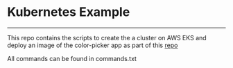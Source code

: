 # Kubernetes Example
---

This repo contains the scripts to create the a cluster on AWS EKS and deploy an image of the color-picker app as part of this [repo](https://github.com/SamEdwardsWEG/angular-theme-picker)

All commands can be found in commands.txt